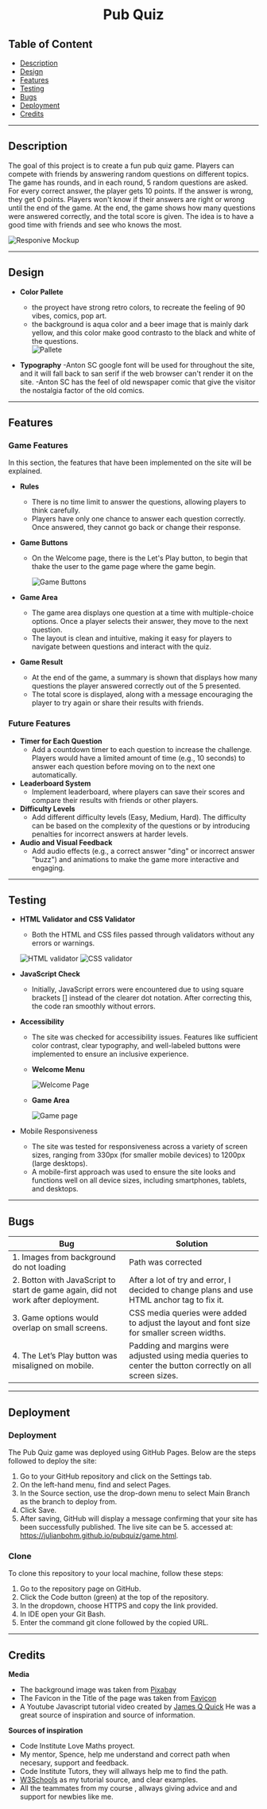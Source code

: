 <h1 align="center">Pub Quiz</h1>

## Table of Content

- [Description](#description)
- [Design](#design)
- [Features](#features)
- [Testing](#testing)
- [Bugs](#bugs)
- [Deployment](#deployment)
- [Credits](#credits)

---

## Description 

The goal of this project is to create a fun pub quiz game. Players can compete with friends by answering random questions on different topics. The game has rounds, and in each round, 5 random questions are asked. For every correct answer, the player gets 10 points. If the answer is wrong, they get 0 points. Players won't know if their answers are right or wrong until the end of the game. At the end, the game shows how many questions were answered correctly, and the total score is given. The idea is to have a good time with friends and see who knows the most. 

![Responive Mockup](assets/images/responsiveness.png)

---

## Design 

- __Color Pallete__ 
    - the proyect have strong retro colors, to recreate the feeling of 90 vibes, comics, pop art. 
    - the background is aqua color and a beer image that is mainly dark yellow, and this color make good contrasto to the black and white of the questions.   
    ![Pallete](assets/images/pallete.png)



- __Typography__
    -Anton SC google font will be used for throughout the site, and it will fall back to san serif if the web browser can't render it on the site. 
    -Anton SC has the feel of old newspaper comic that give the visitor the nostalgia factor of the old comics.


---


## Features

### Game Features
In this section, the features that have been implemented on the site will be explained.

- __Rules__ 
    - There is no time limit to answer the questions, allowing players to think carefully. 
    - Players have only one chance to answer each question correctly. Once answered, they cannot go back or change their response. 

      

- __Game Buttons__
    - On the Welcome page, there is the Let's Play button, to begin that thake the user to the game page where the game begin.
        
      ![Game Buttons](assets/images/lets-play-botton.png)

- __Game Area__
    - The game area displays one question at a time with multiple-choice options. Once a player selects their answer, they move to the next question.
    - The layout is clean and intuitive, making it easy for players to navigate between questions and interact with the quiz.



- __Game Result__
    - At the end of the game, a summary is shown that displays how many questions the player answered correctly out of the 5 presented.
    - The total score is displayed, along with a message encouraging the player to try again or share their results with friends.

### Future Features

- __Timer for Each Question__
    - Add a countdown timer to each question to increase the challenge. Players would have a limited amount of time (e.g., 10 seconds) to answer each question before moving on to the next one automatically.
- __Leaderboard System__
    - Implement leaderboard, where players can save their scores and compare their results with friends or other players. 
- __Difficulty Levels__
    - Add different difficulty levels (Easy, Medium, Hard). The difficulty can be based on the complexity of the questions or by introducing penalties for incorrect answers at harder levels.
- __Audio and Visual Feedback__ 
    - Add audio effects (e.g., a correct answer "ding" or incorrect answer "buzz") and animations to make the game more interactive and engaging.
---


## Testing 

- __HTML Validator and CSS Validator__
    - Both the HTML and CSS files passed through validators without any errors or warnings.
  
    
    ![HTML validator](assets/images/html-checkers.png)
    ![CSS validator](assets/images/css-checker.png)
    

- __JavaScript Check__
    - Initially, JavaScript errors were encountered due to using square brackets [] instead of the clearer dot notation. After correcting this, the code ran smoothly without errors.
 

- __Accessibility__ 
    - The site was checked for accessibility issues. Features like sufficient color contrast, clear typography, and well-labeled buttons were implemented to ensure an inclusive experience.

    - __Welcome Menu__

        ![Welcome Page](assets/images/welcome-page.png)


    - __Game Area__

        ![Game page](assets/images/gamepage.png)


- Mobile Responsiveness
    - The site was tested for responsiveness across a variety of screen sizes, ranging from 330px (for smaller mobile devices) to 1200px (large desktops).   
    - A mobile-first approach was used to ensure the site looks and functions well on all device sizes, including smartphones, tablets, and desktops.

---

## Bugs

| Bug | Solution |
| --------------- | --------------- |
| 1. Images from background do not loading  |Path was corrected  |
| 2. Botton with JavaScript to start de game again, did not work after deployment.  | After a lot of try and error, I decided to change plans and use HTML anchor tag to fix it.
| 3. Game options would overlap on small screens.  | CSS media queries were added to adjust the layout and font size for smaller screen widths. |
| 4. The Let’s Play button was misaligned on mobile.  | Padding and margins were adjusted using media queries to center the button correctly on all screen sizes. |

 


---


## Deployment 


### Deployment
The Pub Quiz game was deployed using GitHub Pages. Below are the steps followed to deploy the site:

1. Go to your GitHub repository and click on the Settings tab.
2. On the left-hand menu, find and select Pages.
3. In the Source section, use the drop-down menu to select Main Branch as the branch to deploy from.
4. Click Save.
5. After saving, GitHub will display a message confirming that your site has been successfully published. The live site can be 5. accessed at: https://julianbohm.github.io/pubquiz/game.html.

### Clone
To clone this repository to your local machine, follow these steps:

1. Go to the repository page on GitHub.
2. Click the Code button (green) at the top of the repository.
3. In the dropdown, choose HTTPS and copy the link provided.
4. In IDE open your Git Bash.
5. Enter the command git clone followed by the copied URL.


---


## Credits

__Media__

- The background image  was taken from [Pixabay](https://pixabay.com/)
- The Favicon in the Title of the page was taken from [Favicon](https://favicon.io/)
- A Youtube Javascript tutorial video created by [James Q Quick](https://www.youtube.com/watch?v=rFWbAj40JrQ&list=PLB6wlEeCDJ5Yyh6P2N6Q_9JijB6v4UejF) He was a great source of inspiration and source of information.   
 
__Sources of inspiration__

- Code Institute Love Maths proyect.
- My mentor, Spence, help me understand and correct path when necesary, support and feedback. 
- Code Institute Tutors, they will allways help me to find the  path.
- [W3Schools](/https://www.w3schools.com/) as my tutorial source, and clear examples.
- All the teammates from my course , allways giving advice and and support for newbies like me.



